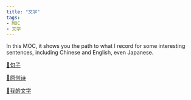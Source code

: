 ```yaml
---
title: "文学"
tags:
- MOC
- 文学
---
```


In this MOC, it shows you the path to what I record for some interesting sentences, including Chinese and English, even Japanese.

[🌌句子](文学/句子/句子.md)

[📜原创诗](文学/poem/Poem_by_me.md)

[🎏我的文字](文学/article/article_MOC.md)

